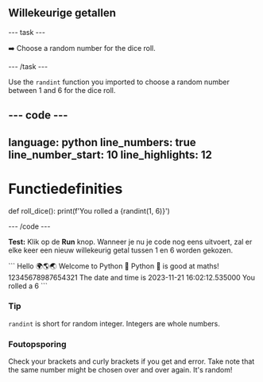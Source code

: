 <h2 class="c-project-heading--task">Willekeurige getallen</h2>

\--- task ---

➡️ Choose a random number for the dice roll.

\--- /task ---

Use the `randint` function you imported to choose a random number between 1 and 6 for the dice roll.

## --- code ---

language: python
line_numbers: true
line_number_start: 10
line_highlights: 12
--------------------------------------------------------

# Functiedefinities

def roll_dice():
print(f'You rolled a {randint(1, 6)}')

\--- /code ---

**Test:** Klik op de **Run** knop.
Wanneer je nu je code nog eens uitvoert, zal er elke keer een nieuw willekeurig getal tussen 1 en 6 worden gekozen.

<div class="c-project-output">
```
Hello 🌍🌎🌏
Welcome to Python 🐍
Python 🐍 is good at maths!
12345678987654321
The date and time is 2023-11-21 16:02:12.535000
You rolled a 6
```
</div>

<div class="c-project-callout c-project-callout--tip">

### Tip

`randint` is short for random integer. Integers are whole numbers.

</div>

<div class="c-project-callout c-project-callout--debug">

### Foutopsporing

Check your brackets and curly brackets if you get and error. Take note that the same number might be chosen over and over again. It's random!

</div>
